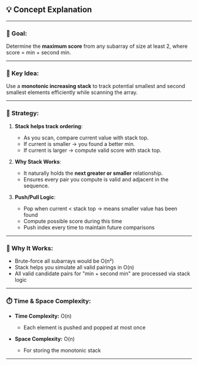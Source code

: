 ## 💡 Concept Explanation

---

### 🔑 Goal:
Determine the **maximum score** from any subarray of size at least 2, where score = min + second min.

---

### 🧠 Key Idea:
Use a **monotonic increasing stack** to track potential smallest and second smallest elements efficiently while scanning the array.

---

### 📐 Strategy:

1. **Stack helps track ordering**:
   - As you scan, compare current value with stack top.
   - If current is smaller → you found a better min.
   - If current is larger → compute valid score with stack top.

2. **Why Stack Works**:
   - It naturally holds the **next greater or smaller** relationship.
   - Ensures every pair you compute is valid and adjacent in the sequence.

3. **Push/Pull Logic**:
   - Pop when current < stack top → means smaller value has been found
   - Compute possible score during this time
   - Push index every time to maintain future comparisons

---

### 💼 Why It Works:

- Brute-force all subarrays would be O(n²)
- Stack helps you simulate all valid pairings in O(n)
- All valid candidate pairs for "min + second min" are processed via stack logic

---

### ⏱️ Time & Space Complexity:

- **Time Complexity:** O(n)  
  - Each element is pushed and popped at most once

- **Space Complexity:** O(n)  
  - For storing the monotonic stack

---
